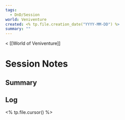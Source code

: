 ```yaml
---
tags:
  - DnD/Session
world: Veniventure
created: <% tp.file.creation_date("YYYY-MM-DD") %>
summary: ""
---
```

< [[World of Veniventure]]
# Session Notes

## Summary

## Log

<% tp.file.cursor() %>